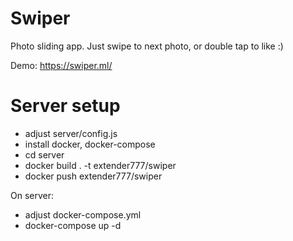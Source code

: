 # Swiper

Photo sliding app.
Just swipe to next photo, or double tap to like :)

Demo:
https://swiper.ml/

# Server setup

* adjust server/config.js
* install docker, docker-compose
* cd server
* docker build . -t extender777/swiper
* docker push extender777/swiper    

On server:

* adjust docker-compose.yml
* docker-compose up -d